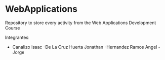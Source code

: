 # WebApplications
Repository to store every activity from the Web Applications Development Course

Integrantes:
- Canalizo Isaac
-De La Cruz Huerta Jonathan
-Hernandez Ramos Angel
-Jorge
